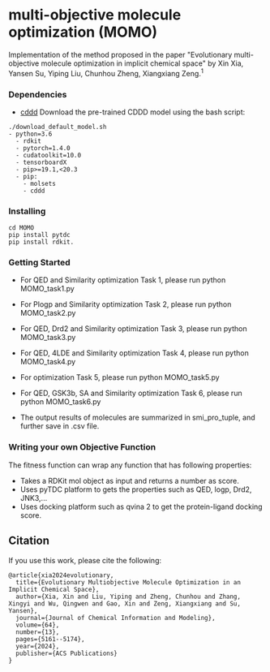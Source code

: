 # multi-objective molecule optimization (MOMO)

Implementation of the method proposed in the paper "Evolutionary multi-objective molecule optimization in implicit chemical space" by Xin Xia, Yansen Su, Yiping Liu, Chunhou Zheng, Xiangxiang Zeng.<sup>1</sup>

### Dependencies
- [cddd](https://github.com/jrwnter/cddd)
Download the pre-trained CDDD model using the bash script:
```
./download_default_model.sh
- python=3.6
  - rdkit
  - pytorch=1.4.0
  - cudatoolkit=10.0
  - tensorboardX
  - pip>=19.1,<20.3
  - pip:
    - molsets
    - cddd
```

### Installing
```
cd MOMO
pip install pytdc
pip install rdkit.
```
### Getting Started
- For QED and Similarity optimization Task 1, please run python MOMO_task1.py

- For Plogp and Similarity optimization Task 2, please run python MOMO_task2.py

- For QED, Drd2 and Similarity optimization Task 3, please run python MOMO_task3.py

- For QED, 4LDE and Similarity optimization Task 4, please run python MOMO_task4.py

- For optimization Task 5, please run python MOMO_task5.py

- For QED, GSK3b, SA and Similarity optimization Task 6, please run python MOMO_task6.py

- The output results of molecules are summarized in smi_pro_tuple, and further save in .csv file.



### Writing your own Objective Function
The fitness function can wrap any function that has following properties:
- Takes a RDKit mol object as input and returns a number as score.
- Uses pyTDC platform to gets the properties such as QED, logp, Drd2, JNK3,...
- Uses docking platform such as qvina 2 to get the protein-ligand docking score.


## Citation

If you use this work, please cite the following:
```
@article{xia2024evolutionary,
  title={Evolutionary Multiobjective Molecule Optimization in an Implicit Chemical Space},
  author={Xia, Xin and Liu, Yiping and Zheng, Chunhou and Zhang, Xingyi and Wu, Qingwen and Gao, Xin and Zeng, Xiangxiang and Su, Yansen},
  journal={Journal of Chemical Information and Modeling},
  volume={64},
  number={13},
  pages={5161--5174},
  year={2024},
  publisher={ACS Publications}
}
```
